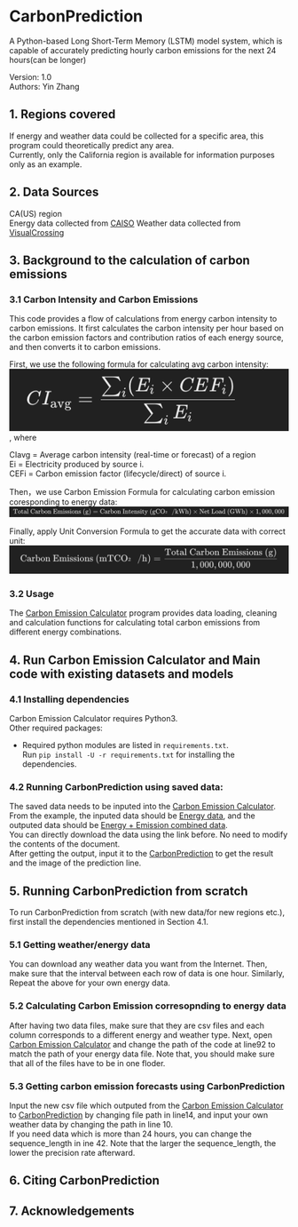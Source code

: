 # CarbonPrediction
A Python-based Long Short-Term Memory (LSTM) model system, which is capable of accurately predicting hourly carbon emissions for the next 24 hours(can be longer)

Version: 1.0  
Authors: Yin Zhang

## 1. Regions covered  
If energy and weather data could be collected for a specific area, this program could theoretically predict any area.   
Currently, only the California region is available for information purposes only as an example. 

## 2. Data Sources
CA(US) region  
 Energy data collected from [CAISO](https://www.gridstatus.io/graph/fuel-mix?iso=caiso&date=2024-07-15to2024-07-29](https://www.gridstatus.io/graph/fuel-mix?iso=caiso&date=2024-07-15to2024-07-29)) Weather data collected from [VisualCrossing](https://www.visualcrossing.com/weather/weather-data-services)
 
## 3. Background to the calculation of carbon emissions
### 3.1 Carbon Intensity and Carbon Emissions  
This code provides a flow of calculations from energy carbon intensity to carbon emissions. It first calculates the carbon intensity per hour based on the carbon emission factors and contribution ratios of each energy source, and then converts it to carbon emissions.

First, we use the following formula for calculating avg carbon intensity:
![Carbon Intensity Formula](image/Carbon%20Intensity%20Formula.png)
 , where

CIavg = Average carbon intensity (real-time or forecast) of a region  
Ei = Electricity produced by source i.  
CEFi = Carbon emission factor (lifecycle/direct) of source i.

Then，we use Carbon Emission Formula for calculating carbon emission coresponding to energy data:
![Carbon Emission Formula](image/Carbon%20Emission%20Formula.png)  

Finally, apply Unit Conversion Formula to get the accurate data with correct unit:
![Unit Conversion Formula](image/Unit%20Conversion%20Formula.png)  


### 3.2 Usage  
The [Carbon Emission Calculator](src/Carbon_Emission_Calculator_2.py) program provides data loading, cleaning and calculation functions for calculating total carbon emissions from different energy combinations.  

## 4. Run Carbon Emission Calculator and Main code with existing datasets and models
### 4.1 Installing dependencies

Carbon Emission Calculator requires Python3.  
Other required packages:

- Required python modules are listed in `requirements.txt`.  
  Run `pip install -U -r requirements.txt` for installing the dependencies.

### 4.2 Running CarbonPrediction using saved data:
The saved data needs to be inputed into the [Carbon Emission Calculator](src/Carbon_Emission_Calculator_2.py).  
From the example, the inputed data should be [Energy data](data/CAISO%205%20minute%20standardized%20data_2024-07-15T00_00_00-07_00_2024-07-29T23_59_59.999000-07_00.csv), and the outputed data should be [Energy + Emission combined data](data/combined_energy_data_with_emission_2.csv).  
You can directly download the data using the link before. No need to modify the contents of the document.  
After getting the output, input it to the [CarbonPrediction](src/CarbonPrediction.py) to get the result and the image of the prediction line.

## 5. Running CarbonPrediction from scratch
To run CarbonPrediction from scratch (with new data/for new regions etc.), first install the dependencies mentioned in Section 4.1.  
### 5.1 Getting weather/energy data     
You can download any weather data you want from the Internet. Then, make sure that the interval between each row of data is one hour. Similarly, Repeat the above for your own energy data. 
### 5.2 Calculating Carbon Emission corresopnding to energy data    
After having two data files, make sure that they are csv files and each column corresponds to a different energy and weather type. Next, open [Carbon Emission Calculator](src/Carbon_Emission_Calculator_2.py) and change the path of the code at line92 to match the path of your energy data file. Note that, you should make sure that all of the files have to be in one floder. 
### 5.3 Getting carbon emission forecasts using CarbonPrediction  
Input the new csv file which outputed from the [Carbon Emission Calculator](src/Carbon_Emission_Calculator_2.py) to [CarbonPrediction](src/CarbonPrediction.py) by changing file path in line14, and input your own weather data by changing the path in line 10.  
If you need data which is more than 24 hours, you can change the sequence_length in ine 42. Note that the larger the sequence_length, the lower the precision rate afterward.

## 6. Citing CarbonPrediction
## 7. Acknowledgements





